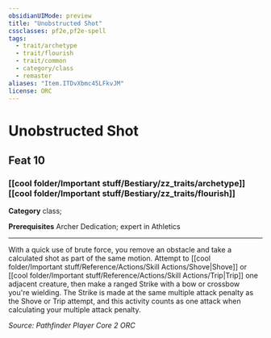 ```yaml
---
obsidianUIMode: preview
title: "Unobstructed Shot"
cssclasses: pf2e,pf2e-spell
tags:
  - trait/archetype
  - trait/flourish
  - trait/common
  - category/class
  - remaster
aliases: "Item.ITDvXbmc45LFkvJM"
license: ORC
---
```

# Unobstructed Shot
## Feat 10
### [[cool folder/Important stuff/Bestiary/zz_traits/archetype]][[cool folder/Important stuff/Bestiary/zz_traits/flourish]]

**Category** class; 



**Prerequisites** Archer Dedication; expert in Athletics
* * *
With a quick use of brute force, you remove an obstacle and take a calculated shot as part of the same motion. Attempt to [[cool folder/Important stuff/Reference/Actions/Skill Actions/Shove|Shove]] or [[cool folder/Important stuff/Reference/Actions/Skill Actions/Trip|Trip]] one adjacent creature, then make a ranged Strike with a bow or crossbow you're wielding. The Strike is made at the same multiple attack penalty as the Shove or Trip attempt, and this activity counts as one attack when calculating your multiple attack penalty.

*Source: Pathfinder Player Core 2*
*ORC*